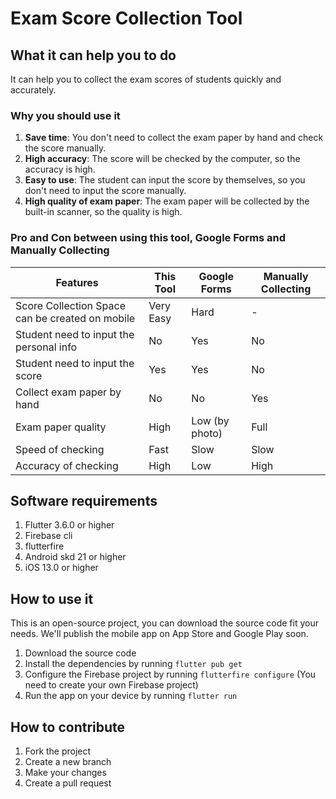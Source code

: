 # Exam Score Collection Tool

## What it can help you to do
It can help you to collect the exam scores of students quickly and accurately.

### Why you should use it
1. **Save time**: You don't need to collect the exam paper by hand and check the score manually.
2. **High accuracy**: The score will be checked by the computer, so the accuracy is high.
3. **Easy to use**: The student can input the score by themselves, so you don't need to input the score manually.
4. **High quality of exam paper**: The exam paper will be collected by the built-in scanner, so the quality is high.

### Pro and Con between using this tool, Google Forms and Manually Collecting
| Features | This Tool | Google Forms | Manually Collecting |
| --- | --- | --- | --- |
| Score Collection Space can be created on mobile | Very Easy  | Hard |-|
| Student need to input the personal info |No|Yes|No|
| Student need to input the score |Yes|Yes|No|
| Collect exam paper by hand | No | No | Yes |
| Exam paper quality | High | Low (by photo) | Full |
| Speed of checking | Fast | Slow | Slow |
| Accuracy of checking | High | Low | High |

## Software requirements
1. Flutter 3.6.0 or higher
2. Firebase cli
3. flutterfire 
4. Android skd 21 or higher
5. iOS 13.0 or higher

## How to use it
This is an open-source project, you can download the source code fit your needs. We'll publish the mobile app on App Store and Google Play soon.
1. Download the source code
2. Install the dependencies by running `flutter pub get`
3. Configure the Firebase project by running `flutterfire configure` (You need to create your own Firebase project)
4. Run the app on your device by running `flutter run`

## How to contribute
1. Fork the project
2. Create a new branch
3. Make your changes
4. Create a pull request
